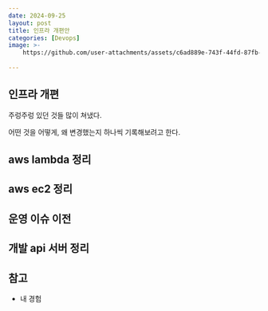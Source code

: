 ```yaml
---
date: 2024-09-25
layout: post
title: 인프라 개편안
categories: [Devops]
image: >-
    https://github.com/user-attachments/assets/c6ad889e-743f-44fd-87fb-f19f9626a184
    
---
```


## 인프라 개편

주렁주렁 있던 것들 많이 쳐냈다.

어떤 것을 어떻게, 왜 변경했는지 하나씩 기록해보려고 한다.

## aws lambda 정리

## aws ec2 정리

## 운영 이슈 이전

## 개발 api 서버 정리


## 참고

- 내 경험